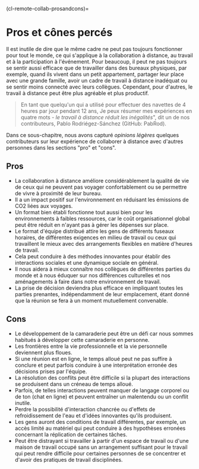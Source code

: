 (cl-remote-collab-prosandcons)=
# Pros et cônes percés

Il est inutile de dire que le même cadre ne peut pas toujours fonctionner pour tout le monde, ce qui s'applique à la collaboration à distance, au travail et à la participation à l'événement. Pour beaucoup, il peut ne pas toujours se sentir aussi efficace que de travailler dans des bureaux physiques, par exemple, quand ils vivent dans un petit appartement, partager leur place avec une grande famille, avoir un cadre de travail à distance inadéquat ou se sentir moins connecté avec leurs collègues. Cependant, pour d'autres, le travail à distance peut être plus agréable et plus productif.
> En tant que quelqu'un qui a utilisé pour effectuer des navettes de 4 heures par jour pendant 12 ans, Je peux résumer mes expériences en quatre mots - *le travail à distance réduit les inégalités*", dit un de nos contributeurs, Pablo Rodriégez-Sánchez (GitHub: PabRod).

Dans ce sous-chapitre, nous avons capturé *opinions légères* quelques contributeurs sur leur expérience de collaborer à distance avec d'autres personnes dans les sections "pro" et "cons".

## Pros

- La collaboration à distance améliore considérablement la qualité de vie de ceux qui ne peuvent pas voyager confortablement ou se permettre de vivre à proximité de leur bureau.
- Il a un impact positif sur l'environnement en réduisant les émissions de CO2 liées aux voyages.
- Un format bien établi fonctionne tout aussi bien pour les environnements à faibles ressources, car le coût organisationnel global peut être réduit en n'ayant pas à gérer les dépenses sur place.
- Le format d'équipe distribué attire les gens de différents fuseaux horaires, de différentes exigences en milieu de travail ou ceux qui travaillent le mieux avec des arrangements flexibles en matière d'heures de travail.
- Cela peut conduire à des méthodes innovantes pour établir des interactions sociales et une dynamique sociale en général.
- Il nous aidera à mieux connaître nos collègues de différentes parties du monde et à nous éduquer sur nos différences culturelles et nos aménagements à faire dans notre environnement de travail.
- La prise de décision deviendra plus efficace en impliquant toutes les parties prenantes, indépendamment de leur emplacement, étant donné que la réunion se fera à un moment mutuellement convenable.

## Cons

- Le développement de la camaraderie peut être un défi car nous sommes habitués à développer cette camaraderie en personne.
- Les frontières entre la vie professionnelle et la vie personnelle deviennent plus floues.
- Si une réunion est en ligne, le temps alloué peut ne pas suffire à conclure et peut parfois conduire à une interprétation erronée des décisions prises par l'équipe.
- La résolution des conflits peut être difficile si la plupart des interactions se produisent dans un créneau de temps alloué.
- Parfois, de telles interactions peuvent manquer de langage corporel ou de ton (chat en ligne) et peuvent entraîner un malentendu ou un conflit inutile.
- Perdre la possibilité d'interaction chancrée ou d'effets de refroidissement de l'eau et d'idées innovantes qu'ils produisent.
- Les gens auront des conditions de travail différentes, par exemple, un accès limité au matériel qui peut conduire à des hypothèses erronées concernant la réplication de certaines tâches.
- Peut être distrayant si travailler à partir d'un espace de travail ou d'une maison de travail occupé sans un arrangement suffisant pour le travail qui peut rendre difficile pour certaines personnes de se concentrer et d'avoir des pratiques de travail disciplinées.
